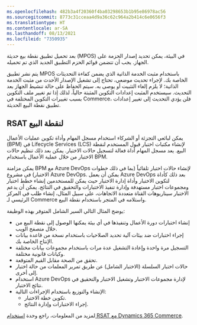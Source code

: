 ```yaml
---
ms.openlocfilehash: 482b3a4f20360f4ba03298653b1b95e86978ac56
ms.sourcegitcommit: 8773c31cceaa4d9a36c62c964a2b414c6e0656f3
ms.translationtype: HT
ms.contentlocale: ar-SA
ms.lasthandoff: 08/13/2021
ms.locfileid: "7350935"
---
```

بعد تحميل تطبيق نقطة بيع حديثة (MPOS) في البيئة، يمكن تحديد إصدار الحزمة على الجهاز. يجب أن تتضمن قوائم الحزم التطبيق الجديد الذي تم تحميله. 

يتم نشر تطبيق MPOS باستخدام مثبت الخدمة الذاتية الذي يضمن كفاءة التحديثات الخاصة بك. لإجراء تحديث موضعي، تحتاج إلى تشغيل الإصدار الأحدث من مثبت الخدمة الذاتية؛ لا يلزم إلغاء التثبيت أو يوصى به. سيتم الحفاظ على حالة تنشيط الجهاز بعد التحديث. سيستخدم المثبت إعدادات التكوين المثبتة حالياً، لذلك إذا تم تغيير ملف التكوين بسبب تغييرات التكوين المختلفة في Commerce، فلن يؤدي التحديث إلى تغيير إعدادات تطبيق نقطة البيع الحديثة. 
 
## <a name="rsat-for-pos"></a>RSAT لنقطة البيع
يمكن لبائعي التجزئة أو الشركاء استخدام مسجل المهام وأداة تكوين عمليات الأعمال (BPM) في Lifecycle Services (LCS) لإنشاء مكتبات اختبار قبول المستخدم لنقطة البيع. يعد مسجل المهام أداة فعالة لتسجيل حالات الاختبار. يمكن بعد ذلك تنظيم حالات الاختبار من خلال عملية الأعمال باستخدام BPM. 

يمكن مزامنة BPM مع Azure DevOps لإنشاء حالات اختبار تلقائياً (بما في ذلك خطوات الاختبار) في مشروع Azure DevOps. يمكن أن يعمل Azure DevOps بعد ذلك كأداة لتكوين الاختبار وأداة إدارة الاختبار حيث يمكن للمستخدمين إنشاء خطط اختبار ومجموعات اختبار مستهدفة وإدارة تنفيذ الاختبارات والتحقيق في النتائج. يمكن أن يدعم الاختبار سيناريوهات القناة متعددة الاتجاهات، على سبيل المثال، إنشاء طلب في المركز الرئيسي لـ Commerce واستلامه في المتجر باستخدام نقطة البيع. 

يوضح المثال التالي السير الشامل المتوفر بهذه الوظيفة: 

- إنشاء اختبارات دورة الأعمال وتنفيذها في أي بيئة يمكنها الوصول إلى نقطة البيع من خلال متصفح الويب. 
- إجراء اختبارات ضد بيئات آلية تحديد الصلاحيات باستخدام نسخة من قاعدة بيانات الإنتاج الخاصة بك. 
- التسجيل مرة واحدة وإعادة التشغيل عدة مرات باستخدام مجموعات بيانات مختلفة وكيانات قانونية مختلفة. 
- تحقق من الصحة مقابل القيم المتوقعة. 
- حالات اختبار السلسلة (الاختبار الشامل) عن طريق تمرير المعلمات من حالة اختبار إلى أخرى. 
- استخدام Azure DevOps لإدارة مجموعات الاختبار وتشغيل الاختبار والتحقيق في نتائج الاختبار. 
- الإنشاء والتوزيع باستخدام الإجراءات التالية: 
    - تكوين خطة الاختبار. 
    - إجراء الاختبارات وإدارة النتائج. 

لمزيد من المعلومات، راجع وحدة [استخدام RSAT مع Dynamics 365 Commerce](/learn/modules/use-regression-suite-automation-tool-rsat/?azure-portal=true).

